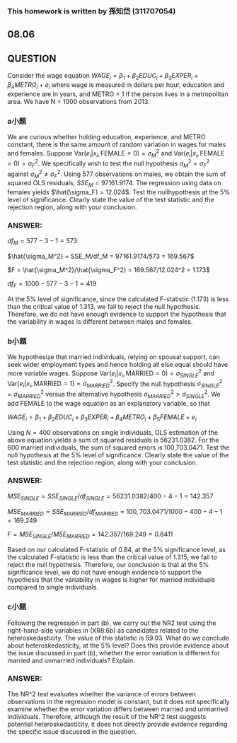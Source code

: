 ### This homework is written by 孫知岱 (311707054)
## 08.06
## QUESTION

Consider the wage equation 
$WAGE_i = \beta_1 + \beta_2 EDUC_i + \beta_3 EXPER_i + \beta_4 METRO_i + e_i$
 where wage is measured in dollars per hour, education and experience are in years, and METRO = 1
 if the person lives in a metropolitan area. We have N = 1000 observations from 2013.

### a小题
We are curious whether holding education, experience, and METRO constant, there is the same amount of random variation in wages for males and females. Suppose $\text{Var}(e_i| x_i, \text{FEMALE} = 0) = \sigma_M^2$ and $\text{Var}(e_i| x_i, \text{FEMALE} = 0) = \sigma_F^2$. We specifically wish to test the null hypothesis $\sigma_M^2=\sigma_F^2$ against $\sigma_M^2 ≠\sigma_F^2$. Using 577 observations on males, we obtain the sum of squared OLS residuals, $SSE_M = 97161.9174$. The regression using data on females yields $\hat{\sigma_F} = 12.024$. Test the nullhypothesis at the 5% level of significance. Clearly state the value of the test statistic and the rejection region, along with your conclusion.

### ANSWER:

$df_M = 577-3-1 =573$

$\hat{\sigma_M^2} = SSE_M/df_M = 97161.9174/573 = 169.567$

$F = \hat{\sigma_M^2}/\hat{\sigma_F^2} = 169.567/12.024^2 = 1.173$

$df_F = 1000-577-3-1 =419$

At the 5% level of significance, since the calculated F-statistic (1.173) is less than the critical value of 1.313, we fail to reject the null hypothesis. Therefore, we do not have enough evidence to support the hypothesis that the variability in wages is different between males and females.

### b小题
We hypothesize that married individuals, relying on spousal support, can seek wider employment types and hence holding all else equal should have more variable wages. Suppose
$\text{Var}(e_i| x_i, \text{MARRIED} = 0) = \sigma_{SINGLE}^2$ and $\text{Var}(e_i| x_i, \text{MARRIED} = 1) = \sigma_{MARRIED}^2$. Specify the null hypothesis $\sigma_{SINGLE}^2=\sigma_{MARRIED}^2$ versus the alternative hypothesis $\sigma_{MARRIED}^2>\sigma_{SINGLE} ^2$. We add FEMALE to the wage equation as an explanatory variable, so that 

$WAGE_i = \beta_1 + \beta_2 EDUC_i + \beta_3 EXPER_i + \beta_4 METRO_i +\beta_5 FEMALE+ e_i$

Using $N = 400$ observations on single individuals, OLS estimation of the above equation yields a sum of squared residuals is 56231.0382. For the 600 married individuals, the sum of squared errors is 100,703.0471. Test the null hypothesis at the 5% level of significance. Clearly state the value of the test statistic and the rejection region, along with your conclusion.

### ANSWER:

$MSE_{SINGLE} = SSE_{SINGLE} / df_{SINGLE} = 56231.0382 / 400-4-1 = 142.357$

$MSE_{MARRIED} = SSE_{MARRIED} / df_{MARRIED} = 100,703.0471 / 1000-400-4-1 = 169.249$

$F = MSE_{SINGLE}/MSE_{MARRIED} = 142.357/169.249 = 0.8411$

Based on our calculated F-statistic of 0.84, at the 5% significance level, as the calculated F-statistic is less than the critical value of 1.315, we fail to reject the null hypothesis.
Therefore, our conclusion is that at the 5% significance level, we do not have enough evidence to support the hypothesis that the variability in wages is higher for married individuals compared to single individuals.

### c小题
Following the regression in part (b), we carry out the NR2 test using the right-hand-side variables in (XR8.6b) as candidates related to the heteroskedasticity. The value of this statistic is 59.03.
What do we conclude about heteroskedasticity, at the 5% level? Does this provide evidence about the issue discussed in part (b), whether the error variation is different for married and unmarried individuals? Explain.

### ANSWER:

The NR^2 test evaluates whether the variance of errors between observations in the regression model is constant, but it does not specifically examine whether the error variation differs between married and unmarried individuals. Therefore, although the result of the NR^2 test suggests potential heteroskedasticity, it does not directly provide evidence regarding the specific issue discussed in the question.
